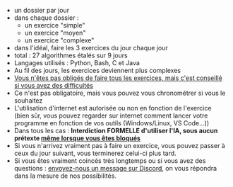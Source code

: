 - un dossier par jour
- dans chaque dossier :
	- un exercice "simple"
	- un exercice "moyen"
	- un exercice "complexe"
- dans l'idéal, faire les 3 exercices du jour chaque jour
- total : 27 algorithmes étalés sur 9 jours
- Langages utilisés : Python, Bash, C et Java
- Au fil des jours, les exercices deviennent plus complexes
- <u>Vous n'êtes pas obligés de faire tous les exercices, mais c'est conseillé si vous avez des difficultés</u>
- Ce n'est pas obligatoire, mais vous pouvez vous chronométrer si vous le souhaitez
- L'utilisation d'internet est autorisée ou non en fonction de l'exercice (bien sûr, vous pouvez regarder sur internet comment lancer votre programme en fonction de vos outils (Windows/Linux, VS Code...))
- Dans tous les cas : **Interdiction FORMELLE d'utiliser l'IA, sous aucun prétexte <u>même lorsque vous êtes bloqués</u>**
- Si vous n'arrivez vraiment pas à faire un exercice, vous pouvez passer à ceux du jour suivant, vous terminerez celui-ci plus tard.
- Si vous êtes vraiment coincés très longtemps ou si vous avez des questions : <u>envoyez-nous un message sur Discord</u>, on vous répondra dans la mesure de nos possibilités.
